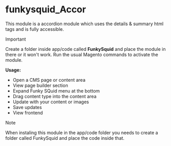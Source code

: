 # funkysquid_Accor

This module is a accordion module which uses the details & summary html tags and is fully accessible.

> [!IMPORTANT]
> Create a folder inside app/code called **FunkySquid** and place the module in there or it won't work.
> Run the usual Magento commands to activate the module. 

**Usage:**

* Open a CMS page or content area
* View page builder section
* Expand Funky SQuid menu at the bottom
* Drag content type into the content area
* Update with your content or images
* Save updates
* View frontend

> [!NOTE]  
> When instaling this module in the app/code folder you needs to create a folder called FunkySquid and place the code inside that.

